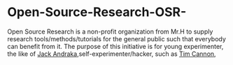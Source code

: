 # Open-Source-Research-OSR-
Open Source Research is a non-profit organization from Mr.H to supply research tools/methods/tutorials for the general public such that everybody can benefit from it. The purpose of this initiative is for young experimenter, the like of <a href="http://www.smithsonianmag.com/science-nature/jack-andraka-the-teen-prodigy-of-pancreatic-cancer-135925809/">Jack Andraka</a>,self-experimenter/hacker, such as <a href="http://mashable.com/2013/11/05/biohacker-sensor/#It5WoPDSJsqh">Tim Cannon</a>, 

